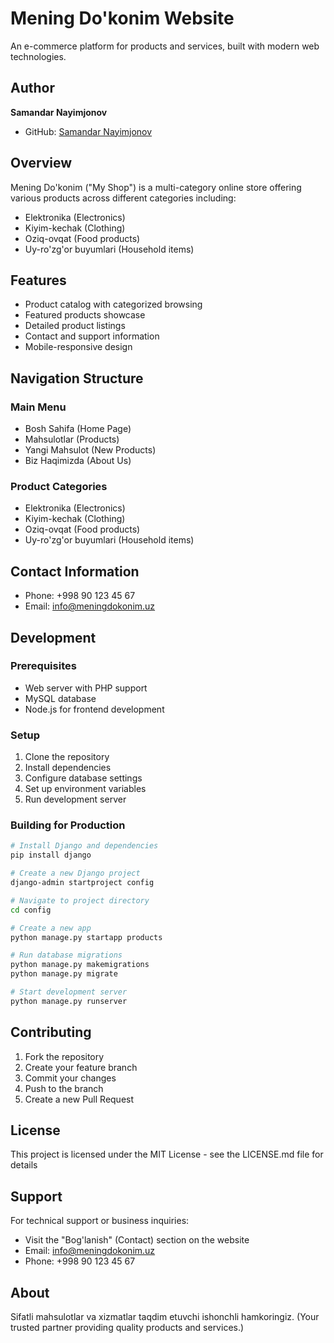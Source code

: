 # Mening Do'konim Website

An e-commerce platform for products and services, built with modern web technologies.

## Author
**Samandar Nayimjonov**
- GitHub: [Samandar Nayimjonov](https://github.com/Samandar005)

## Overview

Mening Do'konim ("My Shop") is a multi-category online store offering various products across different categories including:

- Elektronika (Electronics)
- Kiyim-kechak (Clothing)
- Oziq-ovqat (Food products)
- Uy-ro'zg'or buyumlari (Household items)

## Features

- Product catalog with categorized browsing
- Featured products showcase
- Detailed product listings
- Contact and support information
- Mobile-responsive design

## Navigation Structure

### Main Menu
- Bosh Sahifa (Home Page)
- Mahsulotlar (Products)
- Yangi Mahsulot (New Products)
- Biz Haqimizda (About Us)

### Product Categories
- Elektronika (Electronics)
- Kiyim-kechak (Clothing)
- Oziq-ovqat (Food products)
- Uy-ro'zg'or buyumlari (Household items)

## Contact Information

- Phone: +998 90 123 45 67
- Email: info@meningdokonim.uz

## Development

### Prerequisites
- Web server with PHP support
- MySQL database
- Node.js for frontend development

### Setup
1. Clone the repository
2. Install dependencies
3. Configure database settings
4. Set up environment variables
5. Run development server

### Building for Production
```bash
# Install Django and dependencies
pip install django

# Create a new Django project
django-admin startproject config

# Navigate to project directory
cd config

# Create a new app
python manage.py startapp products

# Run database migrations
python manage.py makemigrations
python manage.py migrate

# Start development server
python manage.py runserver
```

## Contributing

1. Fork the repository
2. Create your feature branch
3. Commit your changes
4. Push to the branch
5. Create a new Pull Request

## License

This project is licensed under the MIT License - see the LICENSE.md file for details

## Support

For technical support or business inquiries:
- Visit the "Bog'lanish" (Contact) section on the website
- Email: info@meningdokonim.uz
- Phone: +998 90 123 45 67

## About

Sifatli mahsulotlar va xizmatlar taqdim etuvchi ishonchli hamkoringiz.
(Your trusted partner providing quality products and services.)
